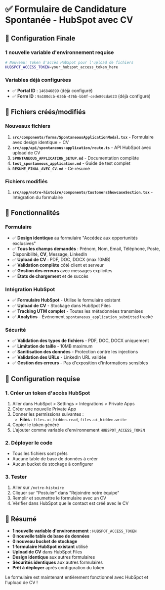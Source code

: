 # ✅ Formulaire de Candidature Spontanée - HubSpot avec CV

## 🎯 Configuration Finale

### **1 nouvelle variable d'environnement requise**
```bash
# Nouveau: Token d'accès HubSpot pour l'upload de fichiers
HUBSPOT_ACCESS_TOKEN=your_hubspot_access_token_here
```

### Variables déjà configurées
- ✅ **Portal ID** : `146846899` (déjà configuré)
- ✅ **Form ID** : `9a180dcb-636b-476b-bb8f-cede80cda623` (déjà configuré)

## 📁 Fichiers créés/modifiés

### Nouveaux fichiers
1. **`src/components/forms/SpontaneousApplicationModal.tsx`** - Formulaire avec design identique + CV
2. **`src/app/api/spontaneous-application/route.ts`** - API HubSpot avec upload de CV
3. **`SPONTANEOUS_APPLICATION_SETUP.md`** - Documentation complète
4. **`test_spontaneous_application.md`** - Guide de test complet
5. **`RESUME_FINAL_AVEC_CV.md`** - Ce résumé

### Fichiers modifiés
1. **`src/app/notre-histoire/components/CustomersShowcaseSection.tsx`** - Intégration du formulaire

## 🎨 Fonctionnalités

### Formulaire
- ✅ **Design identique** au formulaire "Accédez aux opportunités exclusives"
- ✅ **Tous les champs demandés** : Prénom, Nom, Email, Téléphone, Poste, Disponibilité, **CV**, Message, LinkedIn
- ✅ **Upload de CV** : PDF, DOC, DOCX (max 10MB)
- ✅ **Validation complète** côté client et serveur
- ✅ **Gestion des erreurs** avec messages explicites
- ✅ **États de chargement** et de succès

### Intégration HubSpot
- ✅ **Formulaire HubSpot** - Utilise le formulaire existant
- ✅ **Upload de CV** - Stockage dans HubSpot Files
- ✅ **Tracking UTM complet** - Toutes les métadonnées transmises
- ✅ **Analytics** - Événement `spontaneous_application_submitted` tracké

### Sécurité
- ✅ **Validation des types de fichiers** - PDF, DOC, DOCX uniquement
- ✅ **Limitation de taille** - 10MB maximum
- ✅ **Sanitisation des données** - Protection contre les injections
- ✅ **Validation des URLs** - LinkedIn URL validée
- ✅ **Gestion des erreurs** - Pas d'exposition d'informations sensibles

## 🚀 Configuration requise

### 1. Créer un token d'accès HubSpot
1. Aller dans HubSpot > Settings > Integrations > Private Apps
2. Créer une nouvelle Private App
3. Donner les permissions suivantes :
   - **Files** : `files.ui_hidden.read`, `files.ui_hidden.write`
4. Copier le token généré
5. L'ajouter comme variable d'environnement `HUBSPOT_ACCESS_TOKEN`

### 2. Déployer le code
- Tous les fichiers sont prêts
- Aucune table de base de données à créer
- Aucun bucket de stockage à configurer

### 3. Tester
1. Aller sur `/notre-histoire`
2. Cliquer sur "Postuler" dans "Rejoindre notre équipe"
3. Remplir et soumettre le formulaire avec un CV
4. Vérifier dans HubSpot que le contact est créé avec le CV

## 🎉 Résumé

- **1 nouvelle variable d'environnement** : `HUBSPOT_ACCESS_TOKEN`
- **0 nouvelle table de base de données**
- **0 nouveau bucket de stockage**
- **1 formulaire HubSpot existant** utilisé
- **Upload de CV** dans HubSpot Files
- **Design identique** aux autres formulaires
- **Sécurités identiques** aux autres formulaires
- **Prêt à déployer** après configuration du token

Le formulaire est maintenant entièrement fonctionnel avec HubSpot et l'upload de CV !



